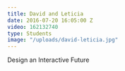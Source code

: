 ```yaml
---
title: David and Leticia
date: 2016-07-20 16:05:00 Z
video: 162132740
type: Students
image: "/uploads/david-leticia.jpg"
---
```


Design an Interactive Future
